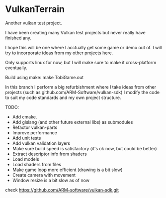 # VulkanTerrain
Another vulkan test project. 


I have been creating many Vulkan test projects but never really have finished any.

I hope this will be one where I acctually get some game or demo out of. I will try to incorporate ideas from my other projects here.

Only supports linux for now, but I will make sure to make it cross-platform eventually. 

Build using make:
    make TobiGame.out

In this branch I perform a big refurbishment where I take ideas from other projects (such as github.com/ARM-Software/vulkan-sdk)
I modify the code to suit my code standards and my own project structure.


TODO:
* Add cmake. 
* Add glslang (and other future external libs) as submodules 
* Refactor vulkan-parts
* Improve performance
* Add unit tests
* Add vulkan validation layers
* Make sure build speed is satisfactory (it's ok now, but could be better)
* Extract descriptor info from shaders
* Load models
* Load shaders from files
* Make game loop more efficient (drawing is a bit slow)
* Create camera with movement
* Window resize is a bit slow as of now


check https://github.com/ARM-software/vulkan-sdk.git